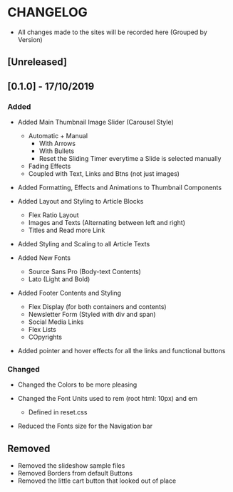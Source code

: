 # CHANGELOG

- All changes made to the sites will be recorded here (Grouped by Version)

## [Unreleased]


## [0.1.0] - 17/10/2019

### Added

- Added Main Thumbnail Image Slider (Carousel Style)
  - Automatic + Manual
    - With Arrows
    - With Bullets
    - Reset the Sliding Timer everytime a Slide is selected manually
  - Fading Effects
  - Coupled with Text, Links and Btns (not just images)

- Added Formatting, Effects and Animations to Thumbnail Components

- Added Layout and Styling to Article Blocks
  - Flex Ratio Layout
  - Images and Texts (Alternating between left and right)
  - Titles and Read more Link

- Added Styling and Scaling to all Article Texts

- Added New Fonts
  - Source Sans Pro (Body-text Contents)
  - Lato (Light and Bold)

- Added Footer Contents and Styling
  - Flex Display (for both containers and contents)
  - Newsletter Form (Styled with div and span)
  - Social Media Links
  - Flex Lists
  - COpyrights

- Added pointer and hover effects for all the links and functional buttons

### Changed

- Changed the Colors to be more pleasing
- Changed the Font Units used to rem (root html: 10px) and em
  - Defined in reset.css

- Reduced the Fonts size for the Navigation bar

## Removed

- Removed the slideshow sample files
- Removed Borders from default Buttons
- Removed the little cart button that looked out of place
